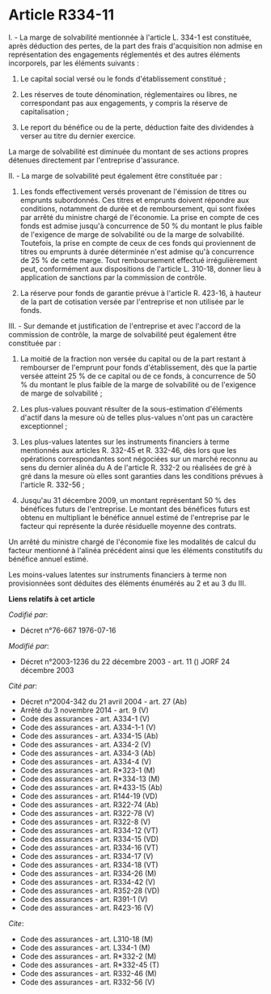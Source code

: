 # Article R334-11

I. - La marge de solvabilité mentionnée à l'article L. 334-1 est constituée, après déduction des pertes, de la part des frais
d'acquisition non admise en représentation des engagements réglementés et des autres éléments incorporels, par les éléments
suivants :

1. Le capital social versé ou le fonds d'établissement constitué ;

2. Les réserves de toute dénomination, réglementaires ou libres, ne correspondant pas aux engagements, y compris la réserve
de capitalisation ;

3. Le report du bénéfice ou de la perte, déduction faite des dividendes à verser au titre du dernier exercice.

La marge de solvabilité est diminuée du montant de ses actions propres détenues directement par l'entreprise d'assurance.

II. - La marge de solvabilité peut également être constituée par :

1. Les fonds effectivement versés provenant de l'émission de titres ou emprunts subordonnés. Ces titres et emprunts doivent
répondre aux conditions, notamment de durée et de remboursement, qui sont fixées par arrêté du ministre chargé de l'économie.
La prise en compte de ces fonds est admise jusqu'à concurrence de 50 % du montant le plus faible de l'exigence de marge de
solvabilité ou de la marge de solvabilité. Toutefois, la prise en compte de ceux de ces fonds qui proviennent de titres ou
emprunts à durée déterminée n'est admise qu'à concurrence de 25 % de cette marge. Tout remboursement effectué irrégulièrement
peut, conformément aux dispositions de l'article L. 310-18, donner lieu à application de sanctions par la commission de
contrôle.

2. La réserve pour fonds de garantie prévue à l'article R. 423-16, à hauteur de la part de cotisation versée par l'entreprise
et non utilisée par le fonds.

III. - Sur demande et justification de l'entreprise et avec l'accord de la commission de contrôle, la marge de solvabilité
peut également être constituée par :

1. La moitié de la fraction non versée du capital ou de la part restant à rembourser de l'emprunt pour fonds d'établissement,
dès que la partie versée atteint 25 % de ce capital ou de ce fonds, à concurrence de 50 % du montant le plus faible de la
marge de solvabilité ou de l'exigence de marge de solvabilité ;

2. Les plus-values pouvant résulter de la sous-estimation d'éléments d'actif dans la mesure où de telles plus-values n'ont
pas un caractère exceptionnel ;

3. Les plus-values latentes sur les instruments financiers à terme mentionnés aux articles R. 332-45 et R. 332-46, dès lors
que les opérations correspondantes sont négociées sur un marché reconnu au sens du dernier alinéa du A de l'article R. 332-2
ou réalisées de gré à gré dans la mesure où elles sont garanties dans les conditions prévues à l'article R. 332-56 ;

4. Jusqu'au 31 décembre 2009, un montant représentant 50 % des bénéfices futurs de l'entreprise. Le montant des bénéfices
futurs est obtenu en multipliant le bénéfice annuel estimé de l'entreprise par le facteur qui représente la durée résiduelle
moyenne des contrats.

Un arrêté du ministre chargé de l'économie fixe les modalités de calcul du facteur mentionné à l'alinéa précédent ainsi que
les éléments constitutifs du bénéfice annuel estimé.

Les moins-values latentes sur instruments financiers à terme non provisionnées sont déduites des éléments énumérés au 2 et au
3 du III.

**Liens relatifs à cet article**

_Codifié par_:

  - Décret n°76-667 1976-07-16

_Modifié par_:

  - Décret n°2003-1236 du 22 décembre 2003 - art. 11 () JORF 24 décembre 2003

_Cité par_:

  - Décret n°2004-342 du 21 avril 2004 - art. 27 (Ab)
  - Arrêté du 3 novembre 2014 - art. 9 (V)
  - Code des assurances - art. A334-1 (V)
  - Code des assurances - art. A334-1-1 (V)
  - Code des assurances - art. A334-15 (Ab)
  - Code des assurances - art. A334-2 (V)
  - Code des assurances - art. A334-3 (Ab)
  - Code des assurances - art. A334-4 (V)
  - Code des assurances - art. R*323-1 (M)
  - Code des assurances - art. R*334-13 (M)
  - Code des assurances - art. R*433-15 (Ab)
  - Code des assurances - art. R144-19 (VD)
  - Code des assurances - art. R322-74 (Ab)
  - Code des assurances - art. R322-78 (V)
  - Code des assurances - art. R322-8 (V)
  - Code des assurances - art. R334-12 (VT)
  - Code des assurances - art. R334-15 (VD)
  - Code des assurances - art. R334-16 (VT)
  - Code des assurances - art. R334-17 (V)
  - Code des assurances - art. R334-18 (VT)
  - Code des assurances - art. R334-26 (M)
  - Code des assurances - art. R334-42 (V)
  - Code des assurances - art. R352-28 (VD)
  - Code des assurances - art. R391-1 (V)
  - Code des assurances - art. R423-16 (V)

_Cite_:

  - Code des assurances - art. L310-18 (M)
  - Code des assurances - art. L334-1 (M)
  - Code des assurances - art. R*332-2 (M)
  - Code des assurances - art. R*332-45 (T)
  - Code des assurances - art. R332-46 (M)
  - Code des assurances - art. R332-56 (V)
